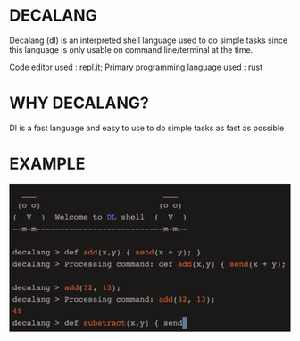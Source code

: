 # DECALANG

Decalang (dl) is an interpreted shell language used to do simple tasks since this language is only usable on command line/terminal at the time. 

Code editor used : repl.it; 
Primary programming language used : rust

# WHY DECALANG?

Dl is a fast language and easy to use to do simple tasks as fast as possible

# EXAMPLE

![img_1](assets/img/img_1:2.png)